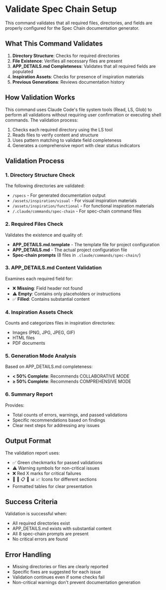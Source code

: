 # Validate Spec Chain Setup

This command validates that all required files, directories, and fields are properly configured for the Spec Chain documentation generator.

## What This Command Validates

1. **Directory Structure**: Checks for required directories
2. **File Existence**: Verifies all necessary files are present
3. **APP_DETAILS.md Completeness**: Validates that all required fields are populated
4. **Inspiration Assets**: Checks for presence of inspiration materials
5. **Previous Generations**: Reviews documentation history

## How Validation Works

This command uses Claude Code's file system tools (Read, LS, Glob) to perform all validations without requiring user confirmation or executing shell commands. The validation process:

1. Checks each required directory using the LS tool
2. Reads files to verify content and structure
3. Uses pattern matching to validate field completeness
4. Generates a comprehensive report with clear status indicators

## Validation Process

### 1. Directory Structure Check

The following directories are validated:
- `/specs` - For generated documentation output
- `/assets/inspiration/visual` - For visual inspiration materials
- `/assets/inspiration/functional` - For functional inspiration materials
- `/.claude/commands/spec-chain` - For spec-chain command files

### 2. Required Files Check

Validates the existence and quality of:
- **APP_DETAILS.md.template** - The template file for project configuration
- **APP_DETAILS.md** - The actual project configuration file
- **Spec-chain prompts** (8 files in `.claude/commands/spec-chain/`)

### 3. APP_DETAILS.md Content Validation

Examines each required field for:
- ❌ **Missing**: Field header not found
- ⚠️ **Empty**: Contains only placeholders or instructions
- ✅ **Filled**: Contains substantial content

### 4. Inspiration Assets Check

Counts and categorizes files in inspiration directories:
- Images (PNG, JPG, JPEG, GIF)
- HTML files
- PDF documents

### 5. Generation Mode Analysis

Based on APP_DETAILS.md completeness:
- **< 50% Complete**: Recommends COLLABORATIVE MODE
- **≥ 50% Complete**: Recommends COMPREHENSIVE MODE

### 6. Summary Report

Provides:
- Total counts of errors, warnings, and passed validations
- Specific recommendations based on findings
- Clear next steps for addressing any issues

## Output Format

The validation report uses:
- ✅ Green checkmarks for passed validations
- ⚠️ Warning symbols for non-critical issues
- ❌ Red X marks for critical failures
- 📁 📄 📋 🎨 📊 📈 Icons for different sections
- Formatted tables for clear presentation

## Success Criteria

Validation is successful when:
- All required directories exist
- APP_DETAILS.md exists with substantial content
- All 8 spec-chain prompts are present
- No critical errors are found

## Error Handling

- Missing directories or files are clearly reported
- Specific fixes are suggested for each issue
- Validation continues even if some checks fail
- Non-critical warnings don't prevent documentation generation